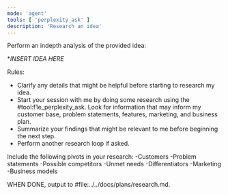 ```yaml
---
mode: 'agent'
tools: [ 'perplexity_ask' ]
description: 'Research an idea'
---
```


Perform an indepth analysis of the provided idea:

**INSERT IDEA HERE*

Rules:
- Clarify any details that might be helpful before starting to research my idea.
- Start your session with me by doing some research using the #tool:f1e_perplexity_ask. Look for information that may inform my customer base, problem statements, features, marketing, and business plan.
- Summarize your findings that might be relevant to me before beginning the next step.
- Perform another research loop if asked.

Include the following pivots in your research:
-Customers
-Problem statements
-Possible competitors
-Unmet needs
-Differentiators
-Marketing
-Business models

WHEN DONE, output to #file:../../docs/plans/research.md.